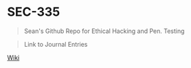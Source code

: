 # SEC-335
> Sean's Github Repo for Ethical Hacking and Pen. Testing

> Link to Journal Entries

[Wiki](https://github.com/seabar24/SEC-335/wiki)
